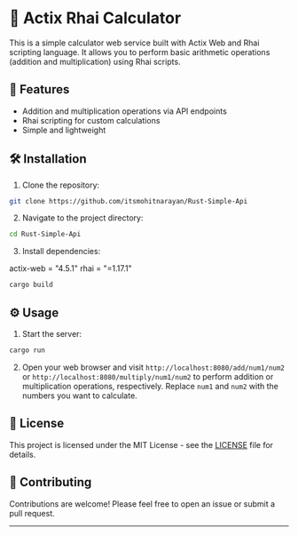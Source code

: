 # 🚀 Actix Rhai Calculator

This is a simple calculator web service built with Actix Web and Rhai scripting language. It allows you to perform basic arithmetic operations (addition and multiplication) using Rhai scripts.

## 📝 Features

- Addition and multiplication operations via API endpoints
- Rhai scripting for custom calculations
- Simple and lightweight

## 🛠️ Installation

1. Clone the repository:

```bash
git clone https://github.com/itsmohitnarayan/Rust-Simple-Api
```

2. Navigate to the project directory:

```bash
cd Rust-Simple-Api
```

3. Install dependencies:

actix-web = "4.5.1"
rhai = "=1.17.1"
```bash
cargo build
```

## ⚙️ Usage

1. Start the server:

```bash
cargo run
```

2. Open your web browser and visit `http://localhost:8080/add/num1/num2` or `http://localhost:8080/multiply/num1/num2` to perform addition or multiplication operations, respectively. Replace `num1` and `num2` with the numbers you want to calculate.

## 📄 License

This project is licensed under the MIT License - see the [LICENSE](LICENSE) file for details.

## 🤝 Contributing

Contributions are welcome! Please feel free to open an issue or submit a pull request.

----------------------------------------------------------------------------------
